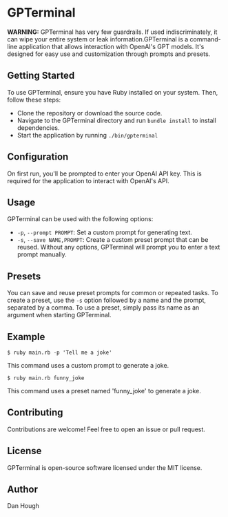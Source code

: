 # GPTerminal

**WARNING:** GPTerminal has very few guardrails. If used indiscriminately, it can wipe your entire system or leak information.GPTerminal is a command-line application that allows interaction with OpenAI's GPT models. It's designed for easy use and customization through prompts and presets.

## Getting Started

To use GPTerminal, ensure you have Ruby installed on your system. Then, follow these steps:

- Clone the repository or download the source code.
- Navigate to the GPTerminal directory and run `bundle install` to install dependencies.
- Start the application by running `./bin/gpterminal`

## Configuration

On first run, you'll be prompted to enter your OpenAI API key. This is required for the application to interact with OpenAI's API.

## Usage

GPTerminal can be used with the following options:

- `-p`, `--prompt PROMPT`: Set a custom prompt for generating text.
- `-s`, `--save NAME,PROMPT`: Create a custom preset prompt that can be reused.
  Without any options, GPTerminal will prompt you to enter a text prompt manually.

## Presets

You can save and reuse preset prompts for common or repeated tasks. To create a preset, use the `-s` option followed by a name and the prompt, separated by a comma.
To use a preset, simply pass its name as an argument when starting GPTerminal.

## Example

```
$ ruby main.rb -p 'Tell me a joke'
```

This command uses a custom prompt to generate a joke.

```
$ ruby main.rb funny_joke
```

This command uses a preset named 'funny_joke' to generate a joke.

## Contributing

Contributions are welcome! Feel free to open an issue or pull request.

## License

GPTerminal is open-source software licensed under the MIT license.

## Author

Dan Hough
